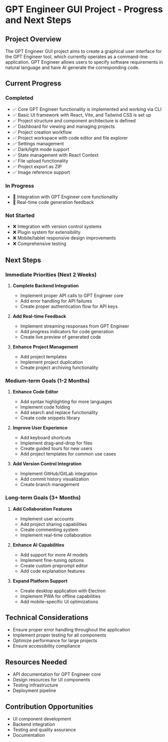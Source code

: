 # GPT Engineer GUI Project - Progress and Next Steps

## Project Overview
The GPT Engineer GUI project aims to create a graphical user interface for the GPT Engineer tool, which currently operates as a command-line application. GPT Engineer allows users to specify software requirements in natural language and have AI generate the corresponding code.

## Current Progress

### Completed
- ✅ Core GPT Engineer functionality is implemented and working via CLI
- ✅ Basic UI framework with React, Vite, and Tailwind CSS is set up
- ✅ Project structure and component architecture is defined
- ✅ Dashboard for viewing and managing projects
- ✅ Project creation workflow
- ✅ Project workspace with code editor and file explorer
- ✅ Settings management
- ✅ Dark/light mode support
- ✅ State management with React Context
- ✅ File upload functionality
- ✅ Project export as ZIP
- ✅ Image reference support

### In Progress
- 🔄 Integration with GPT Engineer core functionality
- 🔄 Real-time code generation feedback

### Not Started
- ❌ Integration with version control systems
- ❌ Plugin system for extensibility
- ❌ Mobile/tablet responsive design improvements
- ❌ Comprehensive testing

## Next Steps

### Immediate Priorities (Next 2 Weeks)
1. **Complete Backend Integration**
   - Implement proper API calls to GPT Engineer core
   - Add error handling for API failures
   - Create proper authentication flow for API keys

2. **Add Real-time Feedback**
   - Implement streaming responses from GPT Engineer
   - Add progress indicators for code generation
   - Create live preview of generated code

3. **Enhance Project Management**
   - Add project templates
   - Implement project duplication
   - Create project archiving functionality

### Medium-term Goals (1-2 Months)
1. **Enhance Code Editor**
   - Add syntax highlighting for more languages
   - Implement code folding
   - Add search and replace functionality
   - Create code snippets library

2. **Improve User Experience**
   - Add keyboard shortcuts
   - Implement drag-and-drop for files
   - Create guided tours for new users
   - Add project templates for common use cases

3. **Add Version Control Integration**
   - Implement GitHub/GitLab integration
   - Add commit history visualization
   - Create branch management

### Long-term Goals (3+ Months)
1. **Add Collaboration Features**
   - Implement user accounts
   - Add project sharing capabilities
   - Create commenting system
   - Implement real-time collaboration

2. **Enhance AI Capabilities**
   - Add support for more AI models
   - Implement fine-tuning options
   - Create custom preprompt editor
   - Add code explanation features

3. **Expand Platform Support**
   - Create desktop application with Electron
   - Implement PWA for offline capabilities
   - Add mobile-specific UI optimizations

## Technical Considerations
- Ensure proper error handling throughout the application
- Implement proper testing for all components
- Optimize performance for large projects
- Ensure accessibility compliance

## Resources Needed
- API documentation for GPT Engineer core
- Design resources for UI components
- Testing infrastructure
- Deployment pipeline

## Contribution Opportunities
- UI component development
- Backend integration
- Testing and quality assurance
- Documentation